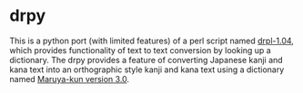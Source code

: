drpy
====
This is a python port (with limited features) of a perl script named [drpl-1.04][1], 
which provides functionality of text to text conversion by looking up a dictionary. 
The drpy provides a feature of converting Japanese kanji and kana text into 
an orthographic style kanji and kana text using a dictionary named [Maruya-kun version 3.0][2]. 

  [1]: http://homepage3.nifty.com/01117/drpl.html "drpl"
  [2]: http://hp.vector.co.jp/authors/VA005156/	"Maruya-kun"
